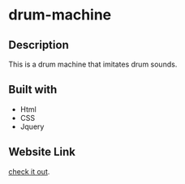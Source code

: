 # drum-machine

## Description

This is a drum machine that imitates drum sounds.

## Built with
* Html
* CSS
* Jquery

## Website Link
[check it out](https://brume7.github.io/drum-machine/).
